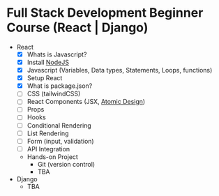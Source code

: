# Full Stack Development Beginner Course (React | Django)

- React
  - [x] Whats is Javascript?
  - [x] Install [NodeJS](https://nodejs.org/en)
  - [x] Javascript (Variables, Data types, Statements, Loops, functions)
  - [x] Setup React
  - [x] What is package.json?
  - [ ] CSS (tailwindCSS)
  - [ ] React Components (JSX, [Atomic Design](https://medium.com/@janelle.wg/atomic-design-pattern-how-to-structure-your-react-application-2bb4d9ca5f97))
  - [ ] Props
  - [ ] Hooks
  - [ ] Conditional Rendering
  - [ ] List Rendering
  - [ ] Form (input, validation)
  - [ ] API Integration
  - Hands-on Project
    - Git (version control)
    - TBA
- Django
  - TBA
